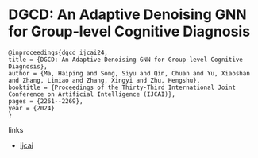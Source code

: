 # DGCD: An Adaptive Denoising GNN for Group-level Cognitive Diagnosis

```
@inproceedings{dgcd_ijcai24,
title = {DGCD: An Adaptive Denoising GNN for Group-level Cognitive Diagnosis},
author = {Ma, Haiping and Song, Siyu and Qin, Chuan and Yu, Xiaoshan and Zhang, Limiao and Zhang, Xingyi and Zhu, Hengshu},
booktitle = {Proceedings of the Thirty-Third International Joint Conference on Artificial Intelligence (IJCAI)},
pages = {2261--2269},
year = {2024}
}
```

links
- [ijcai](https://www.ijcai.org/proceedings/2024/250)
